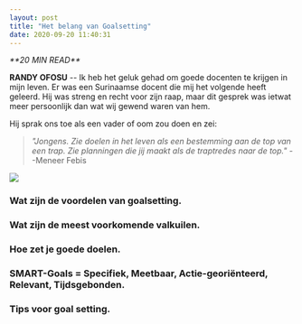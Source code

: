 ```yaml
---
layout: post
title: "Het belang van Goalsetting"
date: 2020-09-20 11:40:31
---
```


<link rel="stylesheet" href="https://cdnjs.cloudflare.com/ajax/libs/font-awesome/4.7.0/css/font-awesome.min.css">
<i class="fa fa-clock-o" aria-hidden="true" style="fontsize:20px"> **20 MIN READ**</i>

**RANDY OFOSU** -- Ik heb het geluk gehad om goede docenten te krijgen in mijn leven. Er was een Surinaamse docent die mij het volgende heeft geleerd. Hij was streng en recht voor zijn raap, maar dit gesprek was ietwat meer persoonlijk dan wat wij gewend waren van hem.

Hij sprak ons toe als een vader of oom zou doen en zei:

> *"Jongens. Zie doelen in het leven als een bestemming aan de top van een trap. Zie planningen die jij maakt als de traptredes naar de top."*
> --Meneer Febis

<img src="/assets/img/rockystairs.gif">

### Wat zijn de voordelen van goalsetting.
### Wat zijn de meest voorkomende valkuilen.
### Hoe zet je goede doelen.
### SMART-Goals = Specifiek, Meetbaar, Actie-georiënteerd, Relevant, Tijdsgebonden.
### Tips voor goal setting.